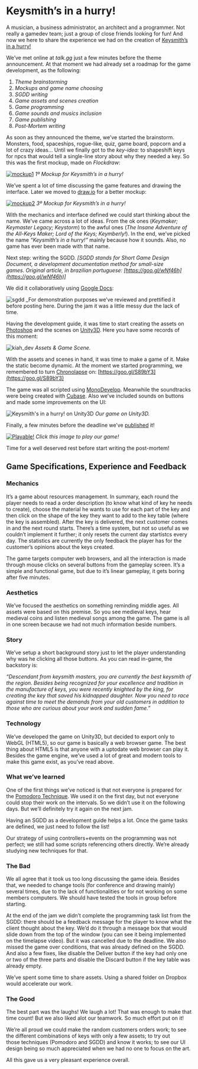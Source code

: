 # Keysmith’s in a hurry!

A musician, a business administrator, an architect and a programmer. Not really a gamedev team; just a group of close friends looking for fun! And now we here to share the experience we had on the creation of [Keysmith’s in a hurry!](http://ludumdare.com/compo/ludum-dare-35/?action=preview&uid=46558)

We’ve met online at _talk.gg_ just a few minutes before the theme announcement. At that moment we had already set a roadmap for the game development, as the following:

1. _Theme brainstorming_
2. _Mockups and game name choosing_
3. _SGDD writing_
4. _Game assets and scenes creation_
5. _Game programming_
6. _Game sounds and musics inclusion_
7. _Game publishing_
8. _Post-Mortem writing_

As soon as they announced the theme, we’ve started the brainstorm. Monsters, food, spaceships, rogue-like, quiz, game board, popcorn and a lot of crazy ideas… Until we finally got to the _key-idea:_ to shapeshift keys for npcs that would tell a single-line story about why they needed a key. So this was the first mockup, made on _Flockdraw_:

[![mockup1](keysmiths-in-a-hurry-1.webp)](http://ludumdare.com/compo/ludum-dare-35/?action=preview&uid=46558)
_1º Mockup for Keysmith’s in a hurry!_

We’ve spent a lot of time discussing the game features and drawing the interface. Later we moved to [draw.io](http://draw.io/) for a better mockup:

[![mockup2](keysmiths-in-a-hurry-2.webp)](http://ludumdare.com/compo/ludum-dare-35/?action=preview&uid=46558)
_3º Mockup for Keysmith’s in a hurry!_

With the mechanics and interface defined we could start thinking about the name. We’ve came across a lot of ideas. From the ok ones (_Keymaker; Keymaster Legacy; Keystorm_) to the awful ones (_The Insane Adventure of the All-Keys Maker; Lord of the Keys; Keymberly!_). In the end, we’ve picked the name _“Keysmith’s in a hurry!”_ mainly because how it sounds. Also, no game has ever been made with that name.

Next step: writing the SGDD. _[SGDD stands for Short Game Design Document, a development documentation method for small-size games. Original article, in brazilian portuguese: [https://goo.gl/wNf46h](https://goo.gl/wNf46h)]_

We did it collaboratively using [Google Docs](https://docs.google.com/):

![sgdd](keysmiths-in-a-hurry-3.webp)
_For demonstration purposes we’ve reviewed and prettified it before posting here. During the jam it was a little messy due the lack of time.

Having the development guide, it was time to start creating the assets on [Photoshop](http://www.adobe.com/products/photoshop.html) and the scenes on [Unity3D](http://unity3d.com/). Here you have some records of this moment:

![kiah_dev](keysmiths-in-a-hurry-4.webp)
_Assets & Game Scene._

With the assets and scenes in hand, it was time to make a game of it. Make the static become dynamic. At the moment we started programming, we remembered to turn [Chronolapse](https://github.com/collingreen/chronolapse) on: [https://goo.gl/S89bY3](https://goo.gl/S89bY3)

The game was all scripted using [MonoDevelop](http://www.monodevelop.com/). Meanwhile the soundtracks were being created with [Cubase](http://www.steinberg.net/en/products/cubase/start.html). Also we’ve included sounds on buttons and made some improvements on the UI:

![Keysmith's in a hurry! on Unity3D](keysmiths-in-a-hurry-5.webp)
_Our game on Unity3D._

Finally, a few minutes before the deadline we’ve [published](http://ludumdare.com/compo/ludum-dare-35/?action=preview&uid=46558) it!

[![Playable!](keysmiths-in-a-hurry-6.webp)](http://ludumdare.com/compo/ludum-dare-35/?action=preview&uid=46558)
_Click this image to play our game!_

Time for a well deserved rest before start writing the post-mortem!

## Game Specifications, Experience and Feedback

### Mechanics

It’s a game about resources management. In summary, each round the player needs to read a order description (to know what kind of key he needs to create), choose the material he wants to use for each part of the key and then click on the shape of the key they want to add to the key table (where the key is assembled). After the key is delivered, the next customer comes in and the next round starts. There’s a time system, but not so useful as we couldn’t implement it further; it only resets the current day startistcs every day. The statistics are currently the only feedback the player has for the customer’s opinions about the keys created.

The game targets computer web browsers, and all the interaction is made through mouse clicks on several buttons from the gameplay screen. It’s a simple and functional game, but due to it’s linear gameplay, it gets boring after five minutes.

### Aesthetics

We’ve focused the aesthetics on something reminding middle ages. All assets were based on this premise. So you see medieval keys, hear medieval coins and listen medieval songs among the game. The game is all in one screen because we had not much information beside numbers.

### Story

We’ve setup a short background story just to let the player understanding why was he clicking all those buttons. As you can read in-game, the backstory is:

_“Descendant from keysmith masters, you are currently the best keysmith of the region. Besides being recognized for your excellence and tradition in the manufacture of keys, you were recently knighted by the king, for creating the key that saved his kidnapped daughter. Now you need to race against time to meet the demands from your old customers in addition to those who are curious about your work and sudden fame.”_

### Technology

We’ve developed the game on Unity3D, but decided to export only to WebGL (HTML5), so our game is basically a web browser game. The best thing about HTML5 is that anyone with a uptodate web browser can play it. Besides the game engine, we’ve used a lot of great and modern tools to make this game exist, as you’ve read above.

### What we’ve learned

One of the first things we’ve noticed is that not everyone is prepared for the [Pomodoro Technique](http://pomodorotechnique.com/). We used it on the first day, but not everyone could stop their work on the intervals. So we didn’t use it on the following days. But we’ll definitely try it again on the next jam.

Having an SGDD as a development guide helps a lot. Once the game tasks are defined, we just need to follow the list!

Our strategy of using controllers+events on the programming was not perfect; we still had some scripts referencing others directly. We’re already studying new techniques for that.

### The Bad

We all agree that it took us too long discussing the game ideia. Besides that, we needed to change tools (for conference and drawing mainly) several times, due to the lack of functionalities or for not working on some members computers. We should have tested the tools in group before starting.

At the end of the jam we didn’t complete the programming task list from the SGDD: there should be a feedback message for the player to know what the client thought about the key. We’d do it through a message box that would slide down from the top of the window (you can see it being implemented on the timelapse video). But it was cancelled due to the deadline. We also missed the game over conditions, that was already defined on the SGDD. And also a few fixes, like disable the Deliver button if the key had only one or two of the three parts and disable the Discard button if the key table was already empty.

We’ve spent some time to share assets. Using a shared folder on Dropbox would accelerate our work.

### The Good

The best part was the laughs! We laugh a lot! That was enough to make that time count! But we also liked alot our teamwork. So much effort put on it!

We’re all proud we could make the random customers orders work; to see the different combinations of keys with only a few assets; to try out those techniques (Pomodoro and SGDD) and know it works; to see our UI design being so much appreciated when we had no one to focus on the art.

All this gave us a very pleasant experience overall.